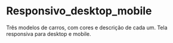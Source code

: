 # Responsivo_desktop_mobile
Três modelos de carros, com cores e descrição de cada um. Tela responsiva para desktop e mobile.

